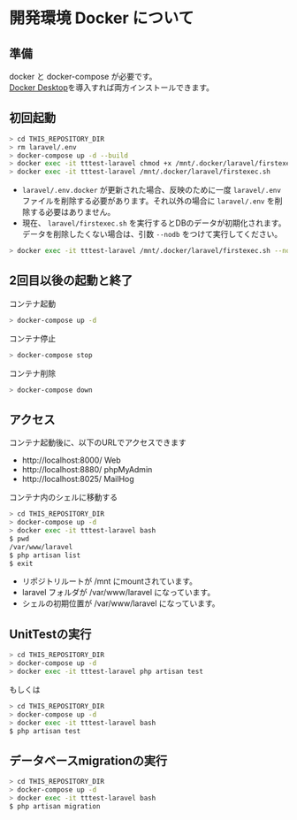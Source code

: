 # 開発環境 Docker について

## 準備

docker と docker-compose が必要です。  
[Docker Desktop](https://docs.docker.jp/get-docker.html)を導入すれば両方インストールできます。  

## 初回起動

```sh
> cd THIS_REPOSITORY_DIR
> rm laravel/.env
> docker-compose up -d --build
> docker exec -it tttest-laravel chmod +x /mnt/.docker/laravel/firstexec.sh
> docker exec -it tttest-laravel /mnt/.docker/laravel/firstexec.sh
```

- `laravel/.env.docker` が更新された場合、反映のために一度 `laravel/.env` ファイルを削除する必要があります。それ以外の場合に `laravel/.env` を削除する必要はありません。  
- 現在、 `laravel/firstexec.sh` を実行するとDBのデータが初期化されます。データを削除したくない場合は、引数 `--nodb` をつけて実行してください。  

```sh
> docker exec -it tttest-laravel /mnt/.docker/laravel/firstexec.sh --nodb
```

## 2回目以後の起動と終了

コンテナ起動

```sh
> docker-compose up -d
```

コンテナ停止

```sh
> docker-compose stop
```

コンテナ削除

```sh
> docker-compose down
```

## アクセス

コンテナ起動後に、以下のURLでアクセスできます  

- http://localhost:8000/ Web  
- http://localhost:8880/ phpMyAdmin  
- http://localhost:8025/ MailHog  

コンテナ内のシェルに移動する  

```sh
> cd THIS_REPOSITORY_DIR
> docker-compose up -d
> docker exec -it tttest-laravel bash
$ pwd
/var/www/laravel
$ php artisan list
$ exit
```

- リポジトリルートが /mnt にmountされています。
- laravel フォルダが /var/www/laravel になっています。
- シェルの初期位置が /var/www/laravel になっています。

## UnitTestの実行

```sh
> cd THIS_REPOSITORY_DIR
> docker-compose up -d
> docker exec -it tttest-laravel php artisan test
```

もしくは

```sh
> cd THIS_REPOSITORY_DIR
> docker-compose up -d
> docker exec -it tttest-laravel bash
$ php artisan test
```

## データベースmigrationの実行

```sh
> cd THIS_REPOSITORY_DIR
> docker-compose up -d
> docker exec -it tttest-laravel bash
$ php artisan migration

